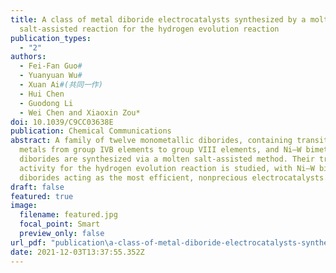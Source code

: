 ```yaml
---
title: A class of metal diboride electrocatalysts synthesized by a molten
  salt-assisted reaction for the hydrogen evolution reaction
publication_types:
  - "2"
authors:
  - Fei-Fan Guo#
  - Yuanyuan Wu#
  - Xuan Ai#(共同一作)
  - Hui Chen
  - Guodong Li
  - Wei Chen and Xiaoxin Zou*
doi: 10.1039/C9CC03638E
publication: Chemical Communications
abstract: A family of twelve monometallic diborides, containing transition
  metals from group IVB elements to group VIII elements, and Ni–W bimetallic
  diborides are synthesized via a molten salt-assisted method. Their trend in
  activity for the hydrogen evolution reaction is studied, with Ni–W bimetallic
  diborides acting as the most efficient, nonprecious electrocatalysts.
draft: false
featured: true
image:
  filename: featured.jpg
  focal_point: Smart
  preview_only: false
url_pdf: "publication\a-class-of-metal-diboride-electrocatalysts-synthesized-by-a-molten-salt-assisted-reaction-for-the-hydrogen-evolution-reaction/c9cc03638e.pdf"
date: 2021-12-03T13:37:55.352Z
---
```

